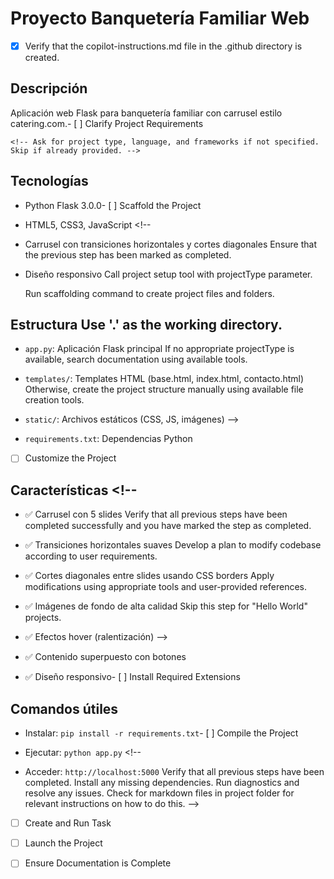 # Proyecto Banquetería Familiar Web<!-- Use this file to provide workspace-specific custom instructions to Copilot. For more details, visit https://code.visualstudio.com/docs/copilot/copilot-customization#_use-a-githubcopilotinstructionsmd-file -->

- [x] Verify that the copilot-instructions.md file in the .github directory is created.

## Descripción

Aplicación web Flask para banquetería familiar con carrusel estilo catering.com.- [ ] Clarify Project Requirements

	<!-- Ask for project type, language, and frameworks if not specified. Skip if already provided. -->

## Tecnologías

- Python Flask 3.0.0- [ ] Scaffold the Project

- HTML5, CSS3, JavaScript	<!--

- Carrusel con transiciones horizontales y cortes diagonales	Ensure that the previous step has been marked as completed.

- Diseño responsivo	Call project setup tool with projectType parameter.

	Run scaffolding command to create project files and folders.

## Estructura	Use '.' as the working directory.

- `app.py`: Aplicación Flask principal	If no appropriate projectType is available, search documentation using available tools.

- `templates/`: Templates HTML (base.html, index.html, contacto.html)	Otherwise, create the project structure manually using available file creation tools.

- `static/`: Archivos estáticos (CSS, JS, imágenes)	-->

- `requirements.txt`: Dependencias Python

- [ ] Customize the Project

## Características	<!--

- ✅ Carrusel con 5 slides	Verify that all previous steps have been completed successfully and you have marked the step as completed.

- ✅ Transiciones horizontales suaves	Develop a plan to modify codebase according to user requirements.

- ✅ Cortes diagonales entre slides usando CSS borders	Apply modifications using appropriate tools and user-provided references.

- ✅ Imágenes de fondo de alta calidad	Skip this step for "Hello World" projects.

- ✅ Efectos hover (ralentización)	-->

- ✅ Contenido superpuesto con botones

- ✅ Diseño responsivo- [ ] Install Required Extensions

	<!-- ONLY install extensions provided mentioned in the get_project_setup_info. Skip this step otherwise and mark as completed. -->

## Comandos útiles

- Instalar: `pip install -r requirements.txt`- [ ] Compile the Project

- Ejecutar: `python app.py`	<!--

- Acceder: `http://localhost:5000`	Verify that all previous steps have been completed.
	Install any missing dependencies.
	Run diagnostics and resolve any issues.
	Check for markdown files in project folder for relevant instructions on how to do this.
	-->

- [ ] Create and Run Task
	<!--
	Verify that all previous steps have been completed.
	Check https://code.visualstudio.com/docs/debugtest/tasks to determine if the project needs a task. If so, use the create_and_run_task to create and launch a task based on package.json, README.md, and project structure.
	Skip this step otherwise.
	 -->

- [ ] Launch the Project
	<!--
	Verify that all previous steps have been completed.
	Prompt user for debug mode, launch only if confirmed.
	 -->

- [ ] Ensure Documentation is Complete
	<!--
	Verify that all previous steps have been completed.
	Verify that README.md and the copilot-instructions.md file in the .github directory exists and contains current project information.
	Clean up the copilot-instructions.md file in the .github directory by removing all HTML comments.
	 -->
